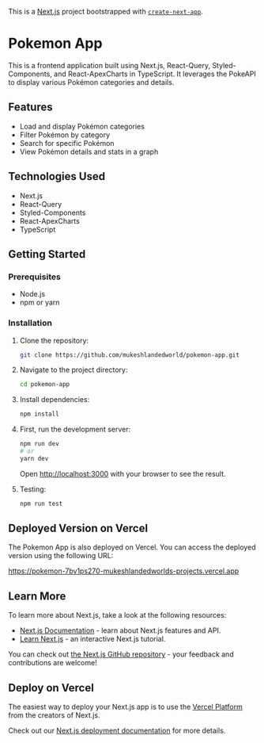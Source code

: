 This is a [Next.js](https://nextjs.org/) project bootstrapped with [`create-next-app`](https://github.com/vercel/next.js/tree/canary/packages/create-next-app).

# Pokemon App

This is a frontend application built using Next.js, React-Query, Styled-Components, and React-ApexCharts in TypeScript. It leverages the PokeAPI to display various Pokémon categories and details.

## Features

- Load and display Pokémon categories
- Filter Pokémon by category
- Search for specific Pokémon
- View Pokémon details and stats in a graph

## Technologies Used

- Next.js
- React-Query
- Styled-Components
- React-ApexCharts
- TypeScript

## Getting Started

### Prerequisites

- Node.js
- npm or yarn

### Installation

1. Clone the repository:

   ```bash
   git clone https://github.com/mukeshlandedworld/pokemon-app.git

2. Navigate to the project directory:

   ```bash
   cd pokemon-app

3. Install dependencies:

   ```bash
   npm install
   
4. First, run the development server:

     ```bash
     npm run dev
     # or
     yarn dev
     ```
     Open [http://localhost:3000](http://localhost:3000) with your browser to see the result.
  
5. Testing:

   ```bash
   npm run test

## Deployed Version on Vercel

The Pokemon App is also deployed on Vercel. You can access the deployed version using the following URL:

https://pokemon-7bv1ps270-mukeshlandedworlds-projects.vercel.app

## Learn More

To learn more about Next.js, take a look at the following resources:

- [Next.js Documentation](https://nextjs.org/docs) - learn about Next.js features and API.
- [Learn Next.js](https://nextjs.org/learn) - an interactive Next.js tutorial.

You can check out [the Next.js GitHub repository](https://github.com/vercel/next.js/) - your feedback and contributions are welcome!

## Deploy on Vercel

The easiest way to deploy your Next.js app is to use the [Vercel Platform](https://vercel.com/new?utm_medium=default-template&filter=next.js&utm_source=create-next-app&utm_campaign=create-next-app-readme) from the creators of Next.js.

Check out our [Next.js deployment documentation](https://nextjs.org/docs/deployment) for more details.
